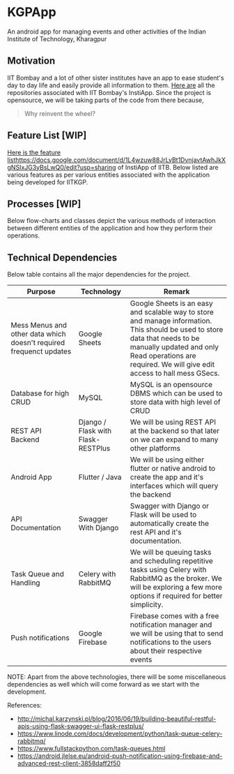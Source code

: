 # KGPApp

An android app for managing events and other activities of the Indian Institute of Technology, Kharagpur

## Motivation

IIT Bombay and a lot of other sister institutes have an app to ease student's day to day life and easily provide all information to them. [Here are](https://github.com/topics/instiapp) all the repositories associated with IIT Bombay's InstiApp. Since the project is opensource, we will be taking parts of the code from there because,

> Why reinvent the wheel?

## Feature List [WIP]

[Here is the feature list]()https://docs.google.com/document/d/1L4wzuw88JrLyBt1DvnjavtAwhJkXgNSIxJG3yBsLwQ0/edit?usp=sharing of InstiApp of IITB. Below listed are various features as per various entities associated with the application being developed for IITKGP.

## Processes [WIP]

Below flow-charts and classes depict the various methods of interaction between different entities of the application and how they perform their operations.

## Technical Dependencies

Below table contains all the major dependencies for the project.

| Purpose | Technology | Remark |
| ------- | ---------- | ------ |
| Mess Menus and other data which doesn't required frequenct updates | Google Sheets | Google Sheets is an easy and scalable way to store and manage information. This should be used to store data that needs to be manually updated and only Read operations are required. We will give edit access to hall mess GSecs. |
| Database for high CRUD | MySQL | MySQL is an opensource DBMS which can be used to store data with high level of CRUD |
| REST API Backend | Django / Flask with Flask-RESTPlus | We will be using REST API at the backend so that later on we can expand to many other platforms |
| Android App | Flutter / Java | We will be using either flutter or native android to create the app and it's interfaces which will query the backend |
| API Documentation | Swagger With Django | Swagger with Django or Flask will be used to automatically create the rest API and it's documentation. |
| Task Queue and Handling | Celery with RabbitMQ | We will be queuing tasks and scheduling repetitive tasks using Celery with RabbitMQ as the broker. We will be exploring a few more options if required for better simplicity.
| Push notifications | Google Firebase | Firebase comes with a free notification manager and we will be using that to send notifications to the users about their respective events |

NOTE: Apart from the above technologies, there will be some miscellaneous dependencies as well which will come forward as we start with the development.

References:
- http://michal.karzynski.pl/blog/2016/06/19/building-beautiful-restful-apis-using-flask-swagger-ui-flask-restplus/
- https://www.linode.com/docs/development/python/task-queue-celery-rabbitmq/
- https://www.fullstackpython.com/task-queues.html
- https://android.jlelse.eu/android-push-notification-using-firebase-and-advanced-rest-client-3858daff2f50
